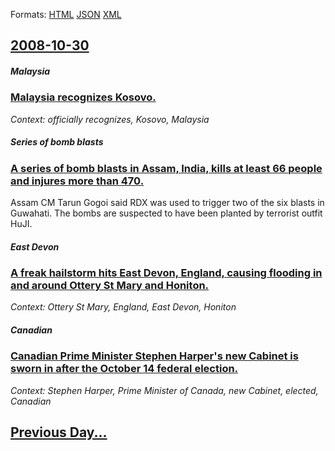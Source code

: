 
Formats: [HTML](2008/10/30/index.html)  [JSON](2008/10/30/index.json)  [XML](2008/10/30/index.xml)  

## [2008-10-30](/news/2008/10/30/index.md)

##### Malaysia
### [ Malaysia recognizes Kosovo. ](/news/2008/10/30/malaysia-recognizes-kosovo.md)
_Context: officially recognizes, Kosovo, Malaysia_

##### Series of bomb blasts
### [ A series of bomb blasts in Assam, India, kills at least 66 people and injures more than 470. ](/news/2008/10/30/a-series-of-bomb-blasts-in-assam-india-kills-at-least-66-people-and-injures-more-than-470.md)
Assam CM Tarun Gogoi said RDX was used to trigger two of the six blasts in Guwahati. The bombs are suspected to have been planted by terrorist outfit HuJI.

##### East Devon
### [ A freak hailstorm hits East Devon, England, causing flooding in and around Ottery St Mary and Honiton. ](/news/2008/10/30/a-freak-hailstorm-hits-east-devon-england-causing-flooding-in-and-around-ottery-st-mary-and-honiton.md)
_Context: Ottery St Mary, England, East Devon, Honiton_

##### Canadian
### [ Canadian Prime Minister Stephen Harper's new Cabinet is sworn in after the October 14 federal election. ](/news/2008/10/30/canadian-prime-minister-stephen-harper-s-new-cabinet-is-sworn-in-after-the-october-14-federal-election.md)
_Context: Stephen Harper, Prime Minister of Canada, new Cabinet, elected, Canadian_

## [Previous Day...](/news/2008/10/29/index.md)

